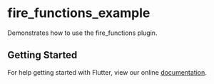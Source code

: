# fire_functions_example

Demonstrates how to use the fire_functions plugin.

## Getting Started

For help getting started with Flutter, view our online
[documentation](https://flutter.io/).

